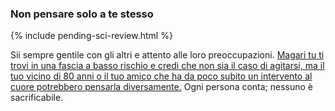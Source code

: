 ### Non pensare solo a te stesso

{% include pending-sci-review.html %}

Sii sempre gentile con gli altri e attento alle loro preoccupazioni. [Magari tu ti trovi in una fascia a basso rischio e credi che non sia il caso di agitarsi, ma il tuo vicino di 80 anni o il tuo amico che ha da poco subito un intervento al cuore potrebbero pensarla diversamente.](https://twitter.com/kakape/status/1235318985429782532) Ogni persona conta; nessuno è sacrificabile.
